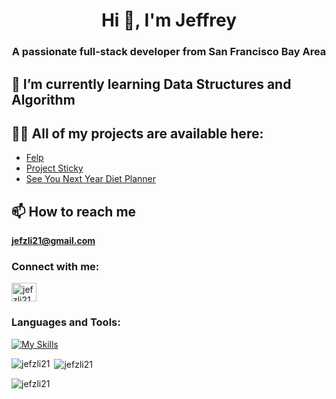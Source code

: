 <h1 align="center">Hi 👋, I'm Jeffrey</h1>
<h3 align="center">A passionate full-stack developer from San Francisco Bay Area</h3>

## 🌱 I’m currently learning **Data Structures and Algorithm**

## 👨‍💻 All of my projects are available here:
* [Felp](https://felp-e.herokuapp.com/)
* [Project Sticky](https://project-sticky.herokuapp.com/)
* [See You Next Year Diet Planner](https://jefzli21.github.io/See_You_Next_Year_Diet_Planner/)


## 📫 How to reach me 
**jefzli21@gmail.com**

<h3 align="left">Connect with me:</h3>
<p align="left">
<a href="https://linkedin.com/in/jefzli21" target="blank"><img align="center" src="https://raw.githubusercontent.com/rahuldkjain/github-profile-readme-generator/master/src/images/icons/Social/linked-in-alt.svg" alt="jefzli21" height="30" width="40" /></a>
</p>

<h3 align="left">Languages and Tools:</h3>

[![My Skills](https://skillicons.dev/icons?i=react,redux,js,html,css,postgres,rails,ruby,nodejs,mongodb,express,aws,d3,github,git,heroku,r,webpack,emotion)](https://skillicons.dev)

<p><img align="left" src="https://github-readme-stats.vercel.app/api/top-langs?username=jefzli21&show_icons=true&locale=en&layout=compact" alt="jefzli21" /></p>

<p>&nbsp;<img align="center" src="https://github-readme-stats.vercel.app/api?username=jefzli21&show_icons=true&locale=en" alt="jefzli21" /></p>

<p><img align="center" src="https://github-readme-streak-stats.herokuapp.com/?user=jefzli21&" alt="jefzli21" /></p>
